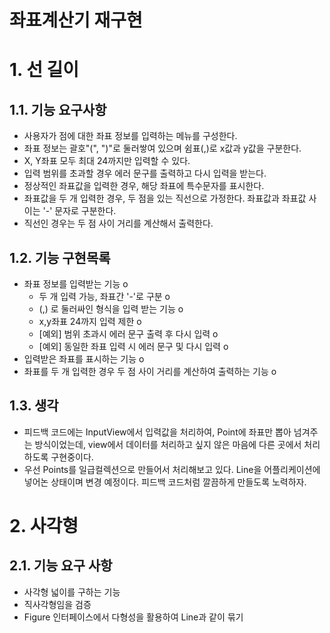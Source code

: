 좌표계산기 재구현
=========
# 1. 선 길이
## 1.1. 기능 요구사항
- 사용자가 점에 대한 좌표 정보를 입력하는 메뉴를 구성한다.
- 좌표 정보는 괄호"(", ")"로 둘러쌓여 있으며 쉼표(,)로 x값과 y값을 구분한다.
- X, Y좌표 모두 최대 24까지만 입력할 수 있다.
- 입력 범위를 초과할 경우 에러 문구를 출력하고 다시 입력을 받는다.
- 정상적인 좌표값을 입력한 경우, 해당 좌표에 특수문자를 표시한다.
- 좌표값을 두 개 입력한 경우, 두 점을 있는 직선으로 가정한다. 좌표값과 좌표값 사이는 '-' 문자로 구분한다.
- 직선인 경우는 두 점 사이 거리를 계산해서 출력한다.

## 1.2. 기능 구현목록
- 좌표 정보를 입력받는 기능 o
  - 두 개 입력 가능, 좌표간 '-'로 구분 o
  - (,) 로 둘러싸인 형식을 입력 받는 기능 o 
  - x,y좌표 24까지 입력 제한 o
  - [예외] 범위 초과시 에러 문구 출력 후 다시 입력 o 
  - [예외] 동일한 좌표 입력 시 에러 문구 및 다시 입력 o 
- 입력받은 좌표를 표시하는 기능 o
- 좌표를 두 개 입력한 경우 두 점 사이 거리를 계산하여 출력하는 기능 o

## 1.3. 생각
- 피드백 코드에는 InputView에서 입력값을 처리하여, Point에 좌표만 뽑아 넘겨주는 방식이었는데, view에서 데이터를 처리하고 싶지 않은 마음에 다른 곳에서 처리하도록 구현중이다.
- 우선 Points를 일급컬렉션으로 만들어서 처리해보고 있다. Line을 어플리케이션에 넣어논 상태이며 변경 예정이다. 피드백 코드처럼 깔끔하게 만들도록 노력하자.

# 2. 사각형
## 2.1. 기능 요구 사항
- 사각형 넓이를 구하는 기능
- 직사각형임을 검증
- Figure 인터페이스에서 다형성을 활용하여 Line과 같이 묶기